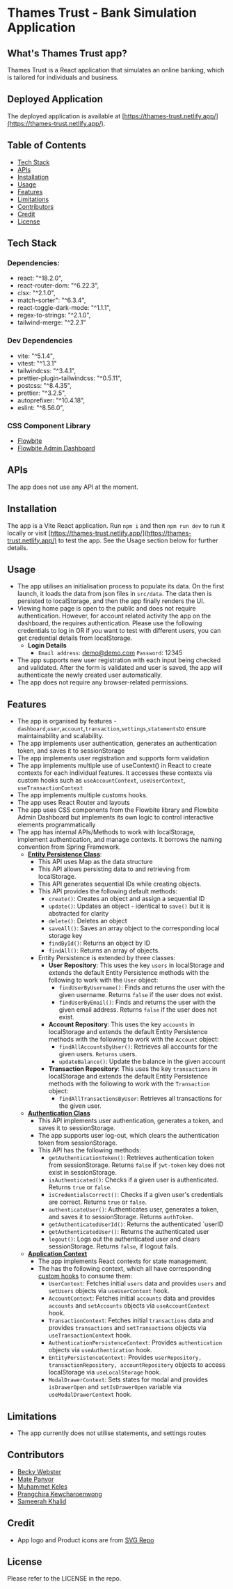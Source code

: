 # Thames Trust - Bank Simulation Application

## What's Thames Trust app?

Thames Trust is a React application that simulates an online banking, which is tailored for individuals and business.

## Deployed Application

The deployed application is available at [https://thames-trust.netlify.app/](https://thames-trust.netlify.app/).

## Table of Contents
* [Tech Stack](#tech-stack)
* [APIs](#apis)
* [Installation](#installation)
* [Usage](#usage)
* [Features](#features)
* [Limitations](#limitations)
* [Contributors](#contributors)
* [Credit](#credit)
* [License](#license)

## Tech Stack
### Dependencies:
* react: "^18.2.0",
* react-router-dom: "^6.22.3",
* clsx: "^2.1.0",
* match-sorter": "^6.3.4",
* react-toggle-dark-mode: "^1.1.1",
* regex-to-strings: "^2.1.0",
* tailwind-merge: "^2.2.1"

### Dev Dependencies
* vite: "^5.1.4",
* vitest: "^1.3.1"
* tailwindcss: "^3.4.1",
* prettier-plugin-tailwindcss: "^0.5.11",
* postcss: "^8.4.35",
* prettier: "^3.2.5",
* autoprefixer: "^10.4.18",
* eslint: "^8.56.0",

### CSS Component Library

* [Flowbite](https://flowbite.com/docs/getting-started/introduction/)
* [Flowbite Admin Dashboard](https://github.com/themesberg/flowbite-admin-dashboard)

## APIs
The app does not use any API at the moment.

## Installation
The app is a Vite React application. Run `npm i` and then `npm run dev` to run it locally or visit [https://thames-trust.netlify.app/](https://thames-trust.netlify.app/) to test the app. See the Usage section below for further details.
## Usage
* The app utilises an initialisation process to populate its data. On the first launch, it loads  the data from json files in `src/data`. The data then is persisted to localStorage, and then the app finally renders the UI.
* Viewing home page is open to the public and does not require authentication. However, for account related activity the app on the dashboard, the requires authentication. Please use the following credentials to log in OR if you want to test with different users, you can get credential details from localStorage.
    * **Login Details**
        * `Email address`: demo@demo.com `Password`: 12345
* The app supports new user registration with each input being checked and validated. After the form is validated and user is saved, the app will authenticate the newly created user automatically.
* The app does not require any browser-related permissions.
## Features
* The app is organised by features - `dashboard`,`user`,`account`,`transaction`,`settings`,`statements`to ensure maintainability and scalability.
* The app implements user authentication, generates an authentication token, and saves it to sessionStorage
* The app implements user registration and supports form validation
* The app implements multiple use of useContext() in React to create contexts for each individual features. It accesses these contexts via custom hooks such as `useAccountContext`, `useUserContext`, `useTransactionContext`
* The app implements multiple customs hooks.
* The app uses React Router and layouts
* The app uses CSS components from the Flowbite library and Flowbite Admin Dashboard but implements its own logic to control interactive elements programmatically
* The app has internal APIs/Methods to work with localStorage, implement authentication, and manage contexts. It borrows the naming convention from Spring Framework.
    * **[Entity Persistence Class](src/classes/EntityPersistence.js)**:
        * This API uses Map as the data structure
        * This API allows persisting data to and retrieving from localStorage.
        * This API generates sequential IDs while creating objects.
        * This API provides the following default methods:
          * `create()`: Creates an object and assign a sequential ID
          * `update()`: Updates an object - identical to `save()` but it is abstracted for clarity
          * `delete()`: Deletes an object
          * `saveAll()`: Saves an array object to the corresponding local storage key
          * `findById()`: Returns an object by ID 
          * `findAll()`: Returns an array of objects.
        * Entity Persistence is extended by three classes:
            * **User Repository**: This uses the key `users` in localStorage and extends the default Entity Persistence methods with the following to work with the `User` object:
                * `findUserByUsername()`: Finds and returns the user with the given username. Returns `false` if the user does not exist.
                * `findUserByEmail()`: Finds and returns the user with the given email address. Returns `false` if the user does not exist.
            * **Account Repository**: This uses the key `accounts` in localStorage and extends the default Entity Persistence methods with the following to work with the `Account` object:
                * `findAllAccountsByUser()`: Retrieves all accounts for the given users. `Returns` users.
                * `updateBalance()`: Update the balance in the given account
            * **Transaction Repository**: This uses the key `transactions` in localStorage and extends the default Entity Persistence methods with the following to work with the `Transaction` object:
                * `findAllTransactionsByUser`: Retrieves all transactions for the given user.
    * **[Authentication Class](/src/classes/Authentication.js)**
        * This API implements user authentication, generates a token, and saves it to sessionStorage.
        * The app supports user log-out, which clears the authentication token from sessionStorage.
        * This API has the following methods:
            * `getAuthenticationToken()`: Retrieves authentication token from sessionStorage. Returns `false` if `jwt-token` key does not exist in sessionStorage.
            * `isAuthenticated()`: Checks if a given user is authenticated. Returns `true` or `false`.
            * `isCredentialsCorrect()`: Checks if a given user's credentials are correct. Returns `true` or `false`.
            * `authenticateUser()`: Authenticates user, generates a token, and saves it to sessionStorage. Returns `authToken`.
            * `getAuthenticatedUserId()`: Returns the authenticated `userID
            * `getAuthenticatedUser()`: Returns the authenticated user
            * `logout()`: Logs out the authenticated user and clears sessionStorage. Returns `false`, if logout fails.
    * **[Application Context](/src/context)**
        * The app implements React contexts for state management.
        * The has the following context, which all have corresponding [custom hooks](/src/hooks) to consume them:
            * `UserContext`: Fetches initial `users` data and provides `users` and `setUsers` objects via `useUserContext` hook.
            * `AccountContext`: Fetches initial `accounts` data and provides `accounts` and `setAccounts` objects via `useAccountContext` hook.
            * `TransactionContext`: Fetches initial `transactions` data and provides `transactions` and `setTransactions` objects via `useTransactionContext` hook.
            * `AuthenticationPersistenceContext`: Provides `authentication` objects via `useAuthentication` hook.
            * `EntityPersistenceContext:` Provides `userRepository, transactionRepository, accountRepository` objects to access localStorage via `useLocalStorage` hook.
            * `ModalDrawerContext`: Sets states for modal and provides `isDrawerOpen` and `setIsDrawerOpen` variable via `useModalDrawerContext` hook.
## Limitations
* The app currently does not utilise statements, and settings routes
##  Contributors
* [Becky Webster](https://github.com/bweb85)
* [Mate Panyor](https://github.com/mattpanyor)
* [Muhammet Keles](https://github.com/JBraddockm)
* [Prangchira Kewcharoenwong](https://github.com/prangchira)
* [Sameerah Khalid](https://github.com/The-real-sammy)

## Credit
* App logo and Product icons are from [SVG Repo](https://www.svgrepo.com/svg/429650/bank-business-tools-piggy-2)
## License
Please refer to the LICENSE in the repo.

